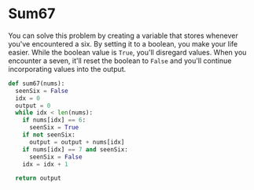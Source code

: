 # Sum67
You can solve this problem by creating a variable that stores whenever you've encountered a six. By setting it to a boolean, you make your life easier. While the boolean value is `True`, you'll disregard values. When you encounter a seven, it'll reset the boolean to `False` and you'll continue incorporating values into the output.
```python
def sum67(nums):
  seenSix = False
  idx = 0
  output = 0
  while idx < len(nums):
    if nums[idx] == 6:
      seenSix = True
    if not seenSix:
      output = output + nums[idx]
    if nums[idx] == 7 and seenSix:
      seenSix = False
    idx = idx + 1

  return output
```
